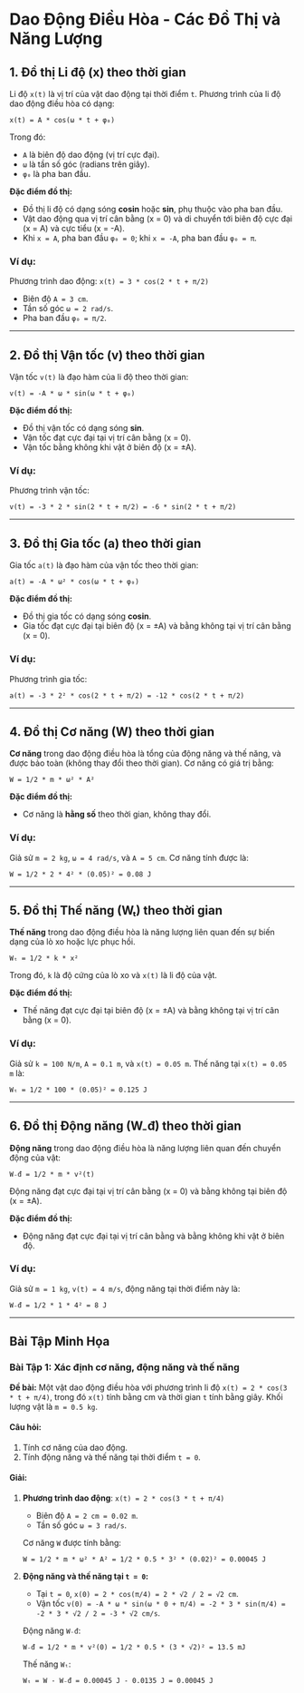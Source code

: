 
# Dao Động Điều Hòa - Các Đồ Thị và Năng Lượng

## 1. Đồ thị Li độ (x) theo thời gian

Li độ `x(t)` là vị trí của vật dao động tại thời điểm `t`. Phương trình của li độ dao động điều hòa có dạng:

```
x(t) = A * cos(ω * t + φ₀)
```

Trong đó:
- `A` là biên độ dao động (vị trí cực đại).
- `ω` là tần số góc (radians trên giây).
- `φ₀` là pha ban đầu.

**Đặc điểm đồ thị:**
- Đồ thị li độ có dạng sóng **cosin** hoặc **sin**, phụ thuộc vào pha ban đầu.
- Vật dao động qua vị trí cân bằng (x = 0) và di chuyển tới biên độ cực đại (x = A) và cực tiểu (x = -A).
- Khi `x = A`, pha ban đầu `φ₀ = 0`; khi `x = -A`, pha ban đầu `φ₀ = π`.

### Ví dụ:
Phương trình dao động: `x(t) = 3 * cos(2 * t + π/2)`
- Biên độ `A = 3 cm`.
- Tần số góc `ω = 2 rad/s`.
- Pha ban đầu `φ₀ = π/2`.

---

## 2. Đồ thị Vận tốc (v) theo thời gian

Vận tốc `v(t)` là đạo hàm của li độ theo thời gian:

```
v(t) = -A * ω * sin(ω * t + φ₀)
```

**Đặc điểm đồ thị:**
- Đồ thị vận tốc có dạng sóng **sin**.
- Vận tốc đạt cực đại tại vị trí cân bằng (x = 0).
- Vận tốc bằng không khi vật ở biên độ (x = ±A).

### Ví dụ:
Phương trình vận tốc:

```
v(t) = -3 * 2 * sin(2 * t + π/2) = -6 * sin(2 * t + π/2)
```

---

## 3. Đồ thị Gia tốc (a) theo thời gian

Gia tốc `a(t)` là đạo hàm của vận tốc theo thời gian:

```
a(t) = -A * ω² * cos(ω * t + φ₀)
```

**Đặc điểm đồ thị:**
- Đồ thị gia tốc có dạng sóng **cosin**.
- Gia tốc đạt cực đại tại biên độ (x = ±A) và bằng không tại vị trí cân bằng (x = 0).

### Ví dụ:
Phương trình gia tốc:

```
a(t) = -3 * 2² * cos(2 * t + π/2) = -12 * cos(2 * t + π/2)
```

---

## 4. Đồ thị Cơ năng (W) theo thời gian

**Cơ năng** trong dao động điều hòa là tổng của động năng và thế năng, và được bảo toàn (không thay đổi theo thời gian). Cơ năng có giá trị bằng:

```
W = 1/2 * m * ω² * A²
```

**Đặc điểm đồ thị:**
- Cơ năng là **hằng số** theo thời gian, không thay đổi.

### Ví dụ:
Giả sử `m = 2 kg`, `ω = 4 rad/s`, và `A = 5 cm`. Cơ năng tính được là:

```
W = 1/2 * 2 * 4² * (0.05)² = 0.08 J
```

---

## 5. Đồ thị Thế năng (Wₜ) theo thời gian

**Thế năng** trong dao động điều hòa là năng lượng liên quan đến sự biến dạng của lò xo hoặc lực phục hồi.

```
Wₜ = 1/2 * k * x²
```

Trong đó, `k` là độ cứng của lò xo và `x(t)` là li độ của vật.

**Đặc điểm đồ thị:**
- Thế năng đạt cực đại tại biên độ (x = ±A) và bằng không tại vị trí cân bằng (x = 0).

### Ví dụ:
Giả sử `k = 100 N/m`, `A = 0.1 m`, và `x(t) = 0.05 m`. Thế năng tại `x(t) = 0.05 m` là:

```
Wₜ = 1/2 * 100 * (0.05)² = 0.125 J
```

---

## 6. Đồ thị Động năng (W₋đ) theo thời gian

**Động năng** trong dao động điều hòa là năng lượng liên quan đến chuyển động của vật:

```
W₋đ = 1/2 * m * v²(t)
```

Động năng đạt cực đại tại vị trí cân bằng (x = 0) và bằng không tại biên độ (x = ±A).

**Đặc điểm đồ thị:**
- Động năng đạt cực đại tại vị trí cân bằng và bằng không khi vật ở biên độ.

### Ví dụ:
Giả sử `m = 1 kg`, `v(t) = 4 m/s`, động năng tại thời điểm này là:

```
W₋đ = 1/2 * 1 * 4² = 8 J
```

---

## Bài Tập Minh Họa

### Bài Tập 1: Xác định cơ năng, động năng và thế năng

**Đề bài:** Một vật dao động điều hòa với phương trình li độ `x(t) = 2 * cos(3 * t + π/4)`, trong đó `x(t)` tính bằng cm và thời gian `t` tính bằng giây. Khối lượng vật là `m = 0.5 kg`.

#### Câu hỏi:
1. Tính cơ năng của dao động.
2. Tính động năng và thế năng tại thời điểm `t = 0`.

#### Giải:
1. **Phương trình dao động**: `x(t) = 2 * cos(3 * t + π/4)`
   - Biên độ `A = 2 cm = 0.02 m`.
   - Tần số góc `ω = 3 rad/s`.
   
   Cơ năng `W` được tính bằng:

   ```
   W = 1/2 * m * ω² * A² = 1/2 * 0.5 * 3² * (0.02)² = 0.00045 J
   ```

2. **Động năng và thế năng tại `t = 0`:**
   - Tại `t = 0`, `x(0) = 2 * cos(π/4) = 2 * √2 / 2 = √2 cm`.
   - Vận tốc `v(0) = -A * ω * sin(ω * 0 + π/4) = -2 * 3 * sin(π/4) = -2 * 3 * √2 / 2 = -3 * √2 cm/s`.
   
   Động năng `W₋đ`:

   ```
   W₋đ = 1/2 * m * v²(0) = 1/2 * 0.5 * (3 * √2)² = 13.5 mJ
   ```
   
   Thế năng `Wₜ`:

   ```
   Wₜ = W - W₋đ = 0.00045 J - 0.0135 J = 0.00045 J
   ```